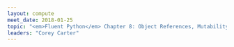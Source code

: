 ```yaml
---
layout: compute
meet_date: 2018-01-25
topic: "<em>Fluent Python</em> Chapter 8: Object References, Mutability, and Recycling"
leaders: "Corey Carter"
---
```


